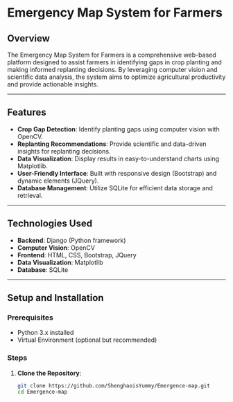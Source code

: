 # Emergency Map System for Farmers

## Overview
The Emergency Map System for Farmers is a comprehensive web-based platform designed to assist farmers in identifying gaps in crop planting and making informed replanting decisions. By leveraging computer vision and scientific data analysis, the system aims to optimize agricultural productivity and provide actionable insights.

---

## Features
- **Crop Gap Detection**: Identify planting gaps using computer vision with OpenCV.
- **Replanting Recommendations**: Provide scientific and data-driven insights for replanting decisions.
- **Data Visualization**: Display results in easy-to-understand charts using Matplotlib.
- **User-Friendly Interface**: Built with responsive design (Bootstrap) and dynamic elements (JQuery).
- **Database Management**: Utilize SQLite for efficient data storage and retrieval.

---

## Technologies Used
- **Backend**: Django (Python framework)
- **Computer Vision**: OpenCV
- **Frontend**: HTML, CSS, Bootstrap, JQuery
- **Data Visualization**: Matplotlib
- **Database**: SQLite

---

## Setup and Installation

### Prerequisites
- Python 3.x installed
- Virtual Environment (optional but recommended)

### Steps
1. **Clone the Repository**:
   ```bash
   git clone https://github.com/ShenghaoisYummy/Emergence-map.git
   cd Emergence-map
